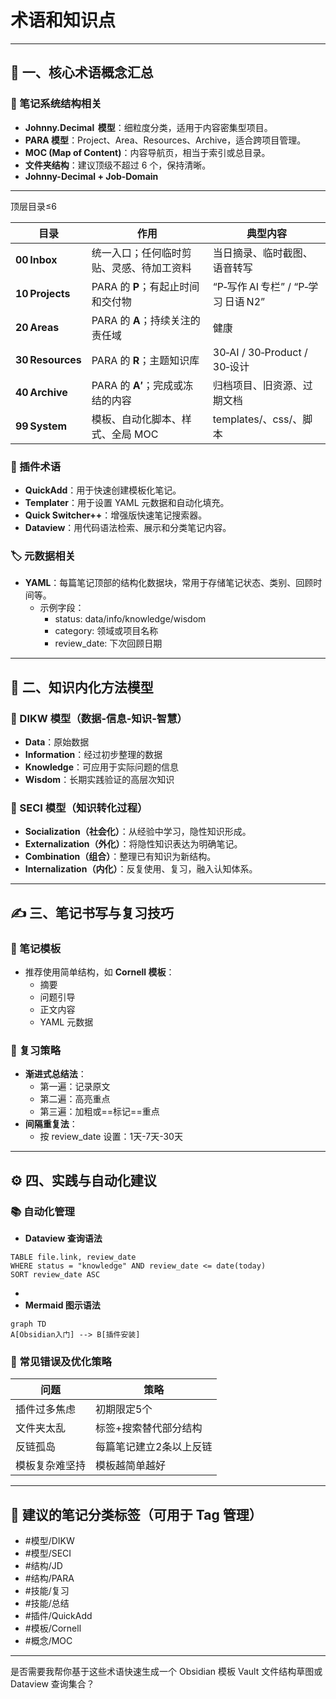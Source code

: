 # 术语和知识点

---

## **🧩 一、核心术语概念汇总**

### **📁 笔记系统结构相关**

- **Johnny.Decimal  模型**：细粒度分类，适用于内容密集型项目。
- **PARA 模型**：Project、Area、Resources、Archive，适合跨项目管理。
- **MOC (Map of Content)**：内容导航页，相当于索引或总目录。
- **文件夹结构**：建议顶级不超过 6 个，保持清晰。
- **Johnny-Decimal + Job‑Domain**

---

顶层目录≤6

| **目录** | **作用** | **典型内容** |
| --- | --- | --- |
| **00 Inbox** | 统一入口；任何临时剪贴、灵感、待加工资料 | 当日摘录、临时截图、语音转写 |
| **10 Projects** | PARA 的 **P**；有起止时间和交付物 | “P‑写作 AI 专栏” / “P‑学习 日语 N2” |
| **20 Areas** | PARA 的 **A**；持续关注的责任域 | 健康 |
| **30 Resources** | PARA 的 **R**；主题知识库 | 30‑AI / 30‑Product / 30‑设计 |
| **40 Archive** | PARA 的 **A′**；完成或冻结的内容 | 归档项目、旧资源、过期文档 |
| **99 System** | 模板、自动化脚本、样式、全局 MOC | templates/、css/、脚本 |

### **🔌 插件术语**

- **QuickAdd**：用于快速创建模板化笔记。
- **Templater**：用于设置 YAML 元数据和自动化填充。
- **Quick Switcher++**：增强版快速笔记搜索器。
- **Dataview**：用代码语法检索、展示和分类笔记内容。

### **🏷️ 元数据相关**

- **YAML**：每篇笔记顶部的结构化数据块，常用于存储笔记状态、类别、回顾时间等。
    - 示例字段：
        - status: data/info/knowledge/wisdom
        - category: 领域或项目名称
        - review_date: 下次回顾日期

---

## **🧠 二、知识内化方法模型**

### **🧱 DIKW 模型（数据-信息-知识-智慧）**

- **Data**：原始数据
- **Information**：经过初步整理的数据
- **Knowledge**：可应用于实际问题的信息
- **Wisdom**：长期实践验证的高层次知识

### **🔄 SECI 模型（知识转化过程）**

- **Socialization（社会化）**：从经验中学习，隐性知识形成。
- **Externalization（外化）**：将隐性知识表达为明确笔记。
- **Combination（组合）**：整理已有知识为新结构。
- **Internalization（内化）**：反复使用、复习，融入认知体系。

---

## **✍️ 三、笔记书写与复习技巧**

### **📝 笔记模板**

- 推荐使用简单结构，如 **Cornell 模板**：
    - 摘要
    - 问题引导
    - 正文内容
    - YAML 元数据

### **🔁 复习策略**

- **渐进式总结法**：
    - 第一遍：记录原文
    - 第二遍：高亮重点
    - 第三遍：加粗或==标记==重点
- **间隔重复法**：
    - 按 review_date 设置：1天-7天-30天

---

## **⚙️ 四、实践与自动化建议**

### **📚 自动化管理**

- **Dataview 查询语法**

```
TABLE file.link, review_date
WHERE status = "knowledge" AND review_date <= date(today)
SORT review_date ASC
```

- 
- **Mermaid 图示语法**

```
graph TD
A[Obsidian入门] --> B[插件安装]
```

### **🚫 常见错误及优化策略**

| **问题** | **策略** |
| --- | --- |
| 插件过多焦虑 | 初期限定5个 |
| 文件夹太乱 | 标签+搜索替代部分结构 |
| 反链孤岛 | 每篇笔记建立2条以上反链 |
| 模板复杂难坚持 | 模板越简单越好 |

---

## **📌 建议的笔记分类标签（可用于 Tag 管理）**

- #模型/DIKW
- #模型/SECI
- #结构/JD
- #结构/PARA
- #技能/复习
- #技能/总结
- #插件/QuickAdd
- #模板/Cornell
- #概念/MOC

---

是否需要我帮你基于这些术语快速生成一个 Obsidian 模板 Vault 文件结构草图或 Dataview 查询集合？